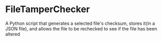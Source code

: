 # FileTamperChecker
A Python script that generates a selected file's checksum, stores it(in a JSON file), and allows the file to be rechecked to see if the file has been altered
